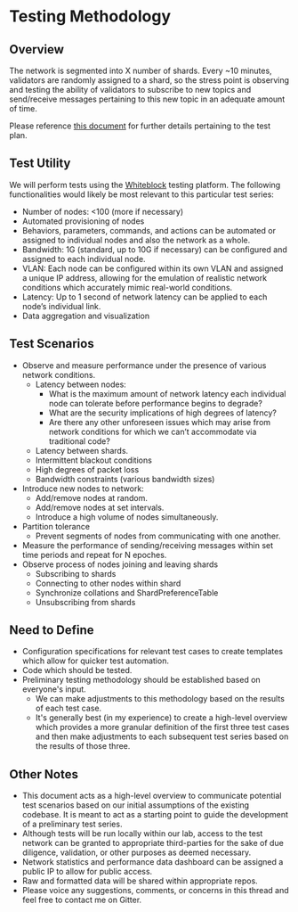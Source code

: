 # Testing Methodology

## Overview
The network is segmented into X number of shards. Every ~10 minutes, validators are randomly assigned to a shard, so the stress point is observing and testing the ability of validators to subscribe to new topics and send/receive messages pertaining to this new topic in an adequate amount of time.

Please reference [this document](https://notes.ethereum.org/s/ByYhlJBs7) for further details pertaining to the test plan.

## Test Utility
We will perform tests using the [Whiteblock](www.whiteblock.io) testing platform. The following functionalities would likely be most relevant to this particular test series:

* Number of nodes: <100 (more if necessary)
* Automated provisioning of nodes
* Behaviors, parameters, commands, and actions can be automated or assigned to individual nodes and also the network as a whole.
* Bandwidth: 1G (standard, up to 10G if necessary) can be configured and assigned to each individual node.
* VLAN: Each node can be configured within its own VLAN and assigned a unique IP address, allowing for the emulation of realistic network conditions which accurately mimic real-world conditions.
* Latency: Up to 1 second of network latency can be applied to each node’s individual link.
* Data aggregation and visualization

## Test Scenarios

* Observe and measure performance under the presence of various network conditions.
  * Latency between nodes:
    * What is the maximum amount of network latency each individual node can tolerate before performance begins to degrade?
    * What are the security implications of high degrees of latency?
    * Are there any other unforeseen issues which may arise from network conditions for which we can’t accommodate via traditional code?
  * Latency between shards.
  * Intermittent blackout conditions
  * High degrees of packet loss
  * Bandwidth constraints (various bandwidth sizes)
* Introduce new nodes to network:
  * Add/remove nodes at random.
  * Add/remove nodes at set intervals.
  * Introduce a high volume of nodes simultaneously.
* Partition tolerance
  * Prevent segments of nodes from communicating with one another.
* Measure the performance of sending/receiving messages within set time periods and repeat for N epoches.
* Observe process of nodes joining and leaving shards
  * Subscribing to shards
  * Connecting to other nodes within shard
  * Synchronize collations and ShardPreferenceTable
  * Unsubscribing from shards

## Need to Define

* Configuration specifications for relevant test cases to create templates which allow for quicker test automation.
* Code which should be tested.
* Preliminary testing methodology should be established based on everyone's input.
  * We can make adjustments to this methodology based on the results of each test case.
  * It's generally best (in my experience) to create a high-level overview which provides a more granular definition of the first three test cases and then make adjustments to each subsequent test series based on the results of those three.

## Other Notes

* This document acts as a high-level overview to communicate potential test scenarios based on our initial assumptions of the existing codebase. It is meant to act as a starting point to guide the development of a preliminary test series.
* Although tests will be run locally within our lab, access to the test network can be granted to appropriate third-parties for the sake of due diligence, validation, or other purposes as deemed necessary.
* Network statistics and performance data dashboard can be assigned a public IP to allow for public access.
* Raw and formatted data will be shared within appropriate repos.
* Please voice any suggestions, comments, or concerns in this thread and feel free to contact me on Gitter.

